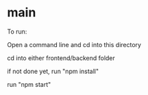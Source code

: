 # main

To run:

Open a command line and cd into this directory

cd into either frontend/backend folder

if not done yet, run "npm install"

run "npm start"
